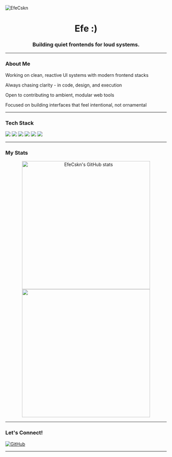 <p align="left">
  <img src="https://komarev.com/ghpvc/?username=EfeCskn&label=Profile%20views&color=0e75b6&style=flat" alt="EfeCskn" />
</p>

<h1 align="center">Efe :)</h1>
<h3 align="center">Building quiet frontends for loud systems.</h3>

---

### About Me

Working on clean, reactive UI systems with modern frontend stacks

Always chasing clarity - in code, design, and execution

Open to contributing to ambient, modular web tools

Focused on building interfaces that feel intentional, not ornamental

---

### Tech Stack

<p align="left">
  <img src="https://img.shields.io/badge/-HTML5-E34F26?style=for-the-badge&logo=html5&logoColor=white" />
  <img src="https://img.shields.io/badge/-CSS3-1572B6?style=for-the-badge&logo=css3" />
  <img src="https://img.shields.io/badge/-JavaScript-F7DF1E?style=for-the-badge&logo=javascript&logoColor=black" />
  <img src="https://img.shields.io/badge/-React-61DAFB?style=for-the-badge&logo=react&logoColor=black" />
  <img src="https://img.shields.io/badge/-Tailwind_CSS-38B2AC?style=for-the-badge&logo=tailwind-css&logoColor=white" />
  <img src="https://img.shields.io/badge/-Git-F05032?style=for-the-badge&logo=git&logoColor=white" />
</p>

---

### My Stats

<p align="center">
  <img src="https://github-readme-stats.vercel.app/api?username=EfeCskn&show_icons=true&theme=radical" alt="EfeCskn's GitHub stats" width="400"/>
  <img src="https://github-readme-streak-stats.herokuapp.com?user=EfeCskn&theme=radical&hide_border=true" width="400"/>
</p>

---

### Let's Connect!

<p align="left">
  <a href="https://github.com/EfeCskn" target="_blank">
    <img alt="GitHub" src="https://img.shields.io/badge/GitHub-100000?style=for-the-badge&logo=github&logoColor=white" />
  </a>
</p>

---
